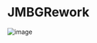 # JMBGRework
![image](https://github.com/nrliii/Unique-Master-Citizen-Number-Calculator/assets/69441714/4f4e15f1-484f-4837-8a51-437fdbb8eb64)
